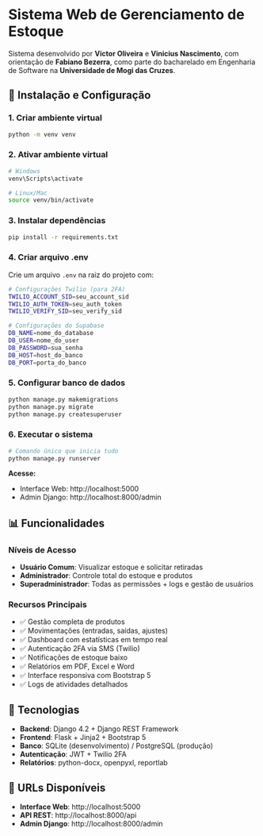 # Sistema Web de Gerenciamento de Estoque

Sistema desenvolvido por **Victor Oliveira** e **Vinicius Nascimento**, com orientação de **Fabiano Bezerra**, como parte do bacharelado em Engenharia de Software na **Universidade de Mogi das Cruzes**.

## 🚀 Instalação e Configuração

### 1. Criar ambiente virtual
```bash
python -m venv venv
```

### 2. Ativar ambiente virtual
```bash
# Windows
venv\Scripts\activate

# Linux/Mac
source venv/bin/activate
```

### 3. Instalar dependências
```bash
pip install -r requirements.txt
```

### 4. Criar arquivo .env
Crie um arquivo `.env` na raiz do projeto com:
```bash
# Configurações Twilio (para 2FA)
TWILIO_ACCOUNT_SID=seu_account_sid
TWILIO_AUTH_TOKEN=seu_auth_token
TWILIO_VERIFY_SID=seu_verify_sid

# Configurações do Supabase
DB_NAME=nome_do_database
DB_USER=nome_do_user
DB_PASSWORD=sua_senha
DB_HOST=host_do_banco
DB_PORT=porta_do_banco
```

### 5. Configurar banco de dados
```bash
python manage.py makemigrations
python manage.py migrate
python manage.py createsuperuser
```

### 6. Executar o sistema
```bash
# Comando único que inicia tudo
python manage.py runserver
```

**Acesse:**
- Interface Web: http://localhost:5000
- Admin Django: http://localhost:8000/admin

## 📊 Funcionalidades

### Níveis de Acesso
- **Usuário Comum**: Visualizar estoque e solicitar retiradas
- **Administrador**: Controle total do estoque e produtos
- **Superadministrador**: Todas as permissões + logs e gestão de usuários

### Recursos Principais
- ✅ Gestão completa de produtos
- ✅ Movimentações (entradas, saídas, ajustes)
- ✅ Dashboard com estatísticas em tempo real
- ✅ Autenticação 2FA via SMS (Twilio)
- ✅ Notificações de estoque baixo
- ✅ Relatórios em PDF, Excel e Word
- ✅ Interface responsiva com Bootstrap 5
- ✅ Logs de atividades detalhados

## 🔧 Tecnologias

- **Backend**: Django 4.2 + Django REST Framework
- **Frontend**: Flask + Jinja2 + Bootstrap 5
- **Banco**: SQLite (desenvolvimento) / PostgreSQL (produção)
- **Autenticação**: JWT + Twilio 2FA
- **Relatórios**: python-docx, openpyxl, reportlab

## 📝 URLs Disponíveis

- **Interface Web**: http://localhost:5000
- **API REST**: http://localhost:8000/api
- **Admin Django**: http://localhost:8000/admin